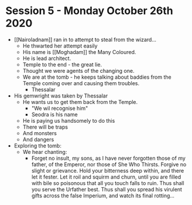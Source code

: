 # Session 5 - Monday October 26th 2020

- [[Nairoladnam]] ran in to attempt to steal from the wizard...
  - He thwarted her attempt easily
  - His name is [[Moghadam]] the Many Coloured.
  - He is lead architect.
  - Temple to the end - the great lie.
  - Thought we were agents of the changing one.
  - We are at the tomb - he keeps talking about baddies from the Temple coming over and causing them troubles.
    - Thessalar
- His gemwright was taken by Thessalar
  - He wants us to get them back from the Temple.
    - "We wil recognise him"
    - Seodra is his name
  - He is paying us handsomely to do this
  - There will be traps
  - And monsters
  - And dangers
- Exploring the tomb:
  - We hear chanting:
    - Forget no insult, my sons, as I have never forgotten those of my father, of the Emperor, nor those of She Who Thirsts. Forgive no slight or grievance. Hold your bitterness deep within, and there let it fester. Let it roil and squirm and churn, until you are filled with bile so poisonous that all you touch falls to ruin. Thus shall you serve the Urfather best. Thus shall you spread his virulent gifts across the false Imperium, and watch its final rotting...
